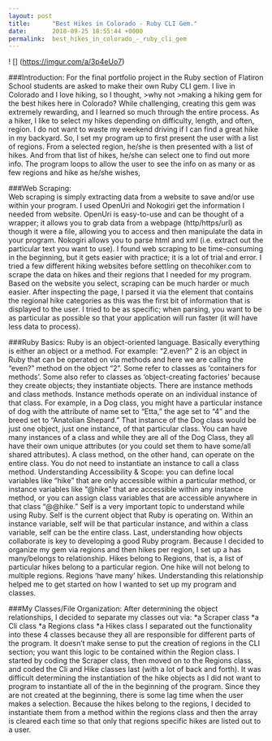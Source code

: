 ```yaml
---
layout: post
title:      "Best Hikes in Colorado - Ruby CLI Gem."
date:       2018-09-25 18:55:44 +0000
permalink:  best_hikes_in_colorado_-_ruby_cli_gem
---
```



! [] (https://imgur.com/a/3p4eUo7)

###Introduction:
For the final portfolio project in the Ruby section of Flatiron School students are asked to make their own Ruby CLI gem. I live in Colorado and I love hiking, so I thought, >why not >making a hiking gem for the best hikes here in Colorado? 
While challenging, creating this gem was extremely rewarding, and I learned so much through the entire process. As a hiker, I like to select my hikes depending on difficulty, length, and often, region. I do not want to waste my weekend driving if I can find a great hike in my backyard. So, I set my program up to first present the user with a list of regions. From a selected region, he/she is then presented with a list of hikes. And from that list of hikes, he/she can select one to find out more info. The program loops to allow the user to see the info on as many or as few regions and hike as he/she wishes, 

###Web Scraping:   
Web scraping is simply extracting data from a website to save and/or use within your program. I used OpenUri and Nokogiri get the information I needed from website. OpenUri is easy-to-use and can be thought of a wrapper; it allows you to grab data from a webpage (http/https/url) as though it were a file, allowing you to access and then manipulate the data in your program. Nokogiri allows you to parse html and xml (i.e. extract out the particular text you want to use). I found web scraping to be time-consuming in the beginning, but it gets easier with practice; it is a lot of trial and error. I tried a few different hiking websites before settling on thecohiker.com to scrape the data on hikes and their regions that I needed for my program. Based on the website you select, scraping can be much harder or much easier. After inspecting the page, I parsed it via the element that contains the regional hike categories as this was the first bit of information that is displayed to the user. I tried to be as specific; when parsing, you want to be as particular as possible so that your application will run faster (it will have less data to process).

###Ruby Basics:
Ruby is an object-oriented language. Basically everything is either an object or a method. For example: “2.even?” 2 is an object in Ruby that can be operated on via methods and here we are calling the “even?” method on the object “2”. Some refer to classes as ‘containers for methods’. Some also refer to classes as ‘object-creating factories’ because they create objects; they instantiate objects. 
There are instance methods and class methods. Instance methods operate on an individual instance of that class. For example, in a Dog class, you might have a particular instance of dog with the attribute of name set to “Etta,” the age set to “4” and the breed set to “Anatolian Shepard.” That instance of the Dog class would be just one object, just one instance, of that particular class. You can have many instances of a class and while they are all of the Dog Class, they all have their own unique attributes (or you could set them to have some/all shared attributes). A class method, on the other hand, can operate on the entire class. You do not need to instantiate an instance to call a class method. 
Understanding Accessibility & Scope: you can define local variables like “hike” that are only accessible within a particular method, or instance variables like “@hike” that are accessible within any instance method, or you can assign class variables that are accessible anywhere in that class “@@hike.” 
Self is a very important topic to understand while using Ruby. Self is the current object that Ruby is operating on. Within an instance variable, self will be that particular instance, and within a class variable, self can be the entire class. 
Last, understanding how objects collaborate is key to developing a good Ruby program. Because I decided to organize my gem via regions and then hikes per region, I set up a has many/belongs to relationship. Hikes belong to Regions, that is, a list of particular hikes belong to a particular region. One hike will not belong to multiple regions. Regions ‘have many’ hikes. Understanding this relationship helped me to get started on how I wanted to set up my program and classes. 
 
###My Classes/File Organization:
After determining the object relationships, I decided to separate my classes out via: 
*a Scraper class
*a Cli class
*a Regions class
*a Hikes class 
I separated out the functionality into these 4 classes because they all are responsible for different parts of the program. It doesn’t make sense to put the creation of regions in the CLI section; you want this logic to be contained within the Region class. I started by coding the Scraper class, then moved on to the Regions class, and coded the Cli and Hike classes last (with a lot of back and forth). It was difficult determining the instantiation of the hike objects as I did not want to program to instantiate all of the in the beginning of the program. Since they are not created at the beginning, there is some lag time when the user makes a selection. Because the hikes belong to the regions, I decided to instantiate them from a method within the regions class and then the array is cleared each time so that only that regions specific hikes are listed out to a user.


